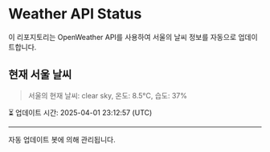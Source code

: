
# Weather API Status

이 리포지토리는 OpenWeather API를 사용하여 서울의 날씨 정보를 자동으로 업데이트합니다.

## 현재 서울 날씨
> 서울의 현재 날씨: clear sky, 온도: 8.5°C, 습도: 37%

⏳ 업데이트 시간: 2025-04-01 23:12:57 (UTC)

---
자동 업데이트 봇에 의해 관리됩니다.
